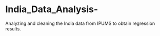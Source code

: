 # India_Data_Analysis-
Analyzing and cleaning the India data from IPUMS to obtain regression results. 
